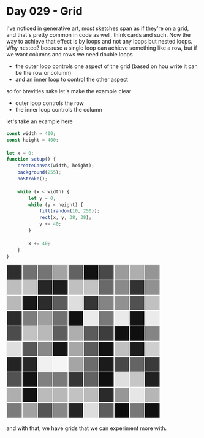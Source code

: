 # Day 029 - Grid
I've noticed in generative art, most sketches span as if they're on a grid, and that's pretty common in code as well, 
think cards and such. Now the way to achieve that effect is by loops and not any loops but nested loops. 
Why nested? because a single loop can achieve something like a row, but if we want columns and rows we need double loops
- the outer loop controls one aspect of the grid (based on hou write it can be the row or column)
- and an inner loop to control the other aspect 

so for brevities sake let's make the example clear 
- outer loop controls the row
- the inner loop controls the column

let's take an example here 

``` javascript
const width = 400;
const height = 400;

let x = 0;
function setup() {
	createCanvas(width, height);
	background(255);
	noStroke();

	while (x < width) {
		let y = 0;
		while (y < height) {
			fill(random(10, 250));
			rect(x, y, 38, 38);
			y += 40;
		}

		x += 40;
	}
}
```

![](https://github.com/athoug/art-daily/blob/main/art/day-029/grid.png)

and with that, we have grids that we can experiment more with. 
